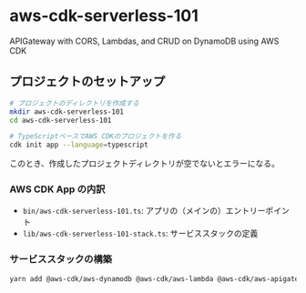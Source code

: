 # aws-cdk-serverless-101

APIGateway with CORS, Lambdas, and CRUD on DynamoDB using AWS CDK

## プロジェクトのセットアップ

```bash
# プロジェクトのディレクトリを作成する
mkdir aws-cdk-serverless-101
cd aws-cdk-serverless-101

# TypeScriptベースでAWS CDKのプロジェクトを作る
cdk init app --language=typescript
```

このとき、作成したプロジェクトディレクトリが空でないとエラーになる。

### AWS CDK App の内訳

- `bin/aws-cdk-serverless-101.ts`: アプリの（メインの）エントリーポイント
- `lib/aws-cdk-serverless-101-stack.ts`: サービススタックの定義

### サービススタックの構築

```bash
yarn add @aws-cdk/aws-dynamodb @aws-cdk/aws-lambda @aws-cdk/aws-apigateway
```
